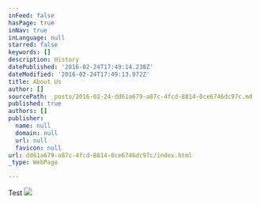 ```yaml
---
inFeed: false
hasPage: true
inNav: true
inLanguage: null
starred: false
keywords: []
description: History
datePublished: '2016-02-24T17:49:14.238Z'
dateModified: '2016-02-24T17:49:13.972Z'
title: About Us
author: []
sourcePath: _posts/2016-02-24-dd61a679-a87c-4fcd-8814-0ce6746dc97c.md
published: true
authors: []
publisher:
  name: null
  domain: null
  url: null
  favicon: null
url: dd61a679-a87c-4fcd-8814-0ce6746dc97c/index.html
_type: WebPage

---
```

Test
![](https://the-grid-user-content.s3-us-west-2.amazonaws.com/3cfed2a2-c480-4c23-9cfc-0eac78dd17b7.gif)